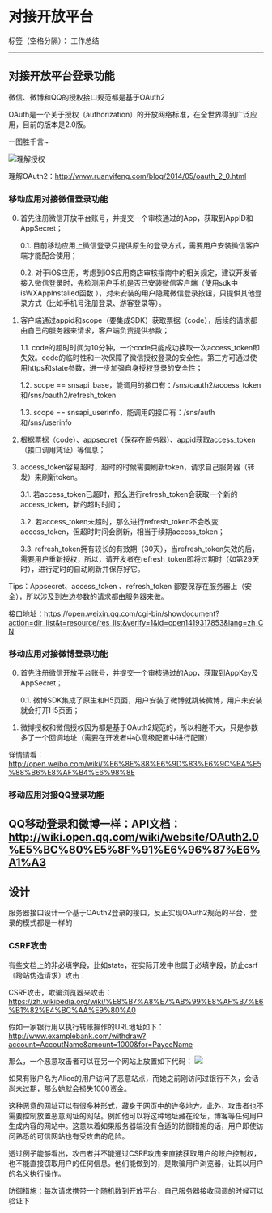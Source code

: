 # 对接开放平台

标签（空格分隔）： 工作总结

---

## 对接开放平台登录功能

微信、微博和QQ的授权接口规范都是基于OAuth2

OAuth是一个关于授权（authorization）的开放网络标准，在全世界得到广泛应用，目前的版本是2.0版。

一图胜千言~

![理解授权][1]

  [1]: http://image.beekka.com/blog/2014/bg2014051203.png

理解OAuth2：http://www.ruanyifeng.com/blog/2014/05/oauth_2_0.html

### 移动应用对接微信登录功能

 0. 首先注册微信开放平台账号，并提交一个审核通过的App，获取到AppID和AppSecret；

     0.1. 目前移动应用上微信登录只提供原生的登录方式，需要用户安装微信客户端才能配合使用；

     0.2. 对于iOS应用，考虑到iOS应用商店审核指南中的相关规定，建议开发者接入微信登录时，先检测用户手机是否已安装微信客户端（使用sdk中isWXAppInstalled函数 ），对未安装的用户隐藏微信登录按钮，只提供其他登录方式（比如手机号注册登录、游客登录等）。

 1. 客户端通过appid和scope（要集成SDK）获取票据（code），后续的请求都由自己的服务器来请求，客户端负责提供参数；

     1.1. code的超时时间为10分钟，一个code只能成功换取一次access_token即失效。code的临时性和一次保障了微信授权登录的安全性。第三方可通过使用https和state参数，进一步加强自身授权登录的安全性；

     1.2. scope == snsapi_base，能调用的接口有：/sns/oauth2/access_token和/sns/oauth2/refresh_token	

     1.3. scope == snsapi_userinfo，能调用的接口有：/sns/auth和/sns/userinfo

 2. 根据票据（code）、appsecret（保存在服务器）、appid获取access_token（接口调用凭证）等信息；

 3. access_token容易超时，超时的时候需要刷新token，请求自己服务器（转发）来刷新token。

     3.1. 若access_token已超时，那么进行refresh_token会获取一个新的access_token，新的超时时间；

     3.2. 若access_token未超时，那么进行refresh_token不会改变access_token，但超时时间会刷新，相当于续期access_token；

     3.3. refresh_token拥有较长的有效期（30天），当refresh_token失效的后，需要用户重新授权，所以，请开发者在refresh_token即将过期时（如第29天时），进行定时的自动刷新并保存好它。

Tips：Appsecret、access_token 、refresh_token 都要保存在服务器上（安全），所以涉及到左边参数的请求都由服务器来做。

接口地址：https://open.weixin.qq.com/cgi-bin/showdocument?action=dir_list&t=resource/res_list&verify=1&id=open1419317853&lang=zh_CN

### 移动应用对接微博登录功能

 0. 首先注册微信开放平台账号，并提交一个审核通过的App，获取到AppKey及AppSecret；
		
     0.1. 微博SDK集成了原生和H5页面，用户安装了微博就跳转微博，用户未安装就会打开H5页面；
		
 1. 微博授权和微信授权因为都是基于OAuth2规范的，所以相差不大，只是参数多了一个回调地址（需要在开发者中心高级配置中进行配置）
		
详情请看：http://open.weibo.com/wiki/%E6%8E%88%E6%9D%83%E6%9C%BA%E5%88%B6%E8%AF%B4%E6%98%8E

### 移动应用对接QQ登录功能

QQ移动登录和微博一样：API文档：http://wiki.open.qq.com/wiki/website/OAuth2.0%E5%BC%80%E5%8F%91%E6%96%87%E6%A1%A3
---

## 设计

服务器接口设计一个基于OAuth2登录的接口，反正实现OAuth2规范的平台，登录的模式都是一样的

### CSRF攻击

有些文档上的非必填字段，比如state，在实际开发中也属于必填字段，防止csrf（跨站伪造请求）攻击：

CSRF攻击，欺骗浏览器来攻击：https://zh.wikipedia.org/wiki/%E8%B7%A8%E7%AB%99%E8%AF%B7%E6%B1%82%E4%BC%AA%E9%80%A0

假如一家银行用以执行转账操作的URL地址如下： http://www.examplebank.com/withdraw?account=AccoutName&amount=1000&for=PayeeName

那么，一个恶意攻击者可以在另一个网站上放置如下代码： <img src="http://www.examplebank.com/withdraw?account=Alice&amount=1000&for=Badman">

如果有账户名为Alice的用户访问了恶意站点，而她之前刚访问过银行不久，会话尚未过期，那么她就会损失1000资金。

这种恶意的网址可以有很多种形式，藏身于网页中的许多地方。此外，攻击者也不需要控制放置恶意网址的网站。例如他可以将这种地址藏在论坛，博客等任何用户生成内容的网站中。这意味着如果服务器端没有合适的防御措施的话，用户即使访问熟悉的可信网站也有受攻击的危险。

透过例子能够看出，攻击者并不能通过CSRF攻击来直接获取用户的账户控制权，也不能直接窃取用户的任何信息。他们能做到的，是欺骗用户浏览器，让其以用户的名义执行操作。

防御措施：每次请求携带一个随机数到开放平台，自己服务器接收回调的时候可以验证下
















